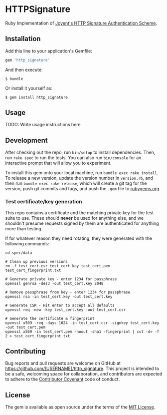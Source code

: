 # HTTPSignature

Ruby Implementation of [Joyent's HTTP Signature Authentication Scheme](https://github.com/joyent/node-http-signature/blob/master/http_signing.md).

## Installation

Add this line to your application's Gemfile:

```ruby
gem 'http_signature'
```

And then execute:

    $ bundle

Or install it yourself as:

    $ gem install http_signature

## Usage

TODO: Write usage instructions here

## Development

After checking out the repo, run `bin/setup` to install dependencies. Then, run `rake spec` to run the tests. You can also run `bin/console` for an interactive prompt that will allow you to experiment.

To install this gem onto your local machine, run `bundle exec rake install`. To release a new version, update the version number in `version.rb`, and then run `bundle exec rake release`, which will create a git tag for the version, push git commits and tags, and push the `.gem` file to [rubygems.org](https://rubygems.org).

### Test certificate/key generation

This repo contains a certificate and the matching private key for the test suite to use. These should **never** be used for anything else, and we shouldn't presume requests signed by them are authenticated for anything more than testing.

If for whatever reason they need rotating, they were generated with the following commands:

```shell
cd spec/data

# Clean up previous versions
rm -f test_cert.csr test_cert.key test_cert.pem test_cert_fingerprint.txt

# Generate private key - enter 1234 for passphrase
openssl genrsa -des3 -out test_cert.key 2048

# Remove passphrase from key - enter 1234 for passphrase
openssl rsa -in test_cert.key -out test_cert.key

# Generate CSR - Hit enter to accept all defaults
openssl req -new -key test_cert.key -out test_cert.csr

# Generate the certificate & fingerprint
openssl x509 -req -days 1024 -in test_cert.csr -signkey test_cert.key -out test_cert.pem
openssl x509 -in test_cert.pem -noout -sha1 -fingerprint | cut -d= -f 2 > test_cert_fingerprint.txt
```

## Contributing

Bug reports and pull requests are welcome on GitHub at https://github.com/[USERNAME]/http_signature. This project is intended to be a safe, welcoming space for collaboration, and contributors are expected to adhere to the [Contributor Covenant](http://contributor-covenant.org) code of conduct.

## License

The gem is available as open source under the terms of the [MIT License](http://opensource.org/licenses/MIT).
